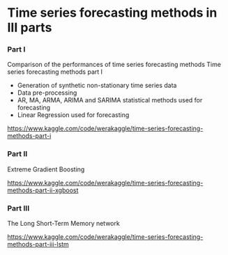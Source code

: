 # Time series forecasting methods in III parts


### Part I

Comparison of the performances of time series forecasting methods
Time series forecasting methods part I
- Generation of synthetic non-stationary time series data
- Data pre-processing
- AR, MA, ARMA, ARIMA and SARIMA statistical methods used for forecasting
- Linear Regression used for forecasting

https://www.kaggle.com/code/werakaggle/time-series-forecasting-methods-part-i

### Part II

Extreme Gradient Boosting

https://www.kaggle.com/code/werakaggle/time-series-forecasting-methods-part-ii-xgboost


### Part III

The Long Short-Term Memory network

https://www.kaggle.com/code/werakaggle/time-series-forecasting-methods-part-iii-lstm
